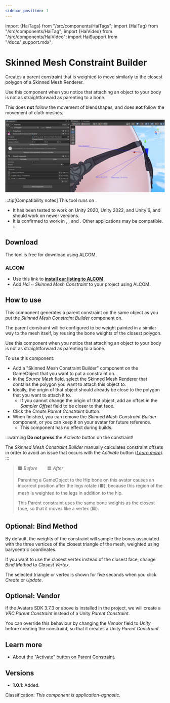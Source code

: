 ```yaml
---
sidebar_position: 1
---
```

import {HaiTags} from "/src/components/HaiTags";
import {HaiTag} from "/src/components/HaiTag";
import {HaiVideo} from "/src/components/HaiVideo";
import HaiSupport from "/docs/_support.mdx";

# Skinned Mesh Constraint Builder

<HaiTags>
<HaiTag isUniversal={true} />
</HaiTags>

Creates a parent constraint that is weighted to move similarly to the closest polygon of a Skinned Mesh Renderer.

Use this component when you notice that attaching an object to your body is not as straightforward as parenting to a bone.

This does **not** follow the movement of blendshapes, and does **not** follow the movement of cloth meshes.

<HaiVideo src="../img/oSEDSUFVRj.mp4"></HaiVideo>

![Unity_4rDudyR3MY.png](img%2FUnity_4rDudyR3MY.png)

:::tip[Compatibility notes]
This tool runs on <HaiTag isUniversal={true} />.
- It has been tested to work on Unity 2020, Unity 2022, and Unity 6, and should work on newer versions.
- It is confirmed to work in <HaiTag compatibleWithVNyan={true} short={true} />, <HaiTag requiresVRChat={true} short={true} />, and <HaiTag requiresBasis={true} short={true} />. Other applications may be compatible.
:::

## Download

The tool is free for download using ALCOM.

### ALCOM

- Use this link to **[install our listing to ALCOM](vcc://vpm/addRepo?url=https://hai-vr.github.io/vpm-listing/index.json)**.
- Add *Haï ~ Skinned Mesh Constraint* to your project using ALCOM.

## How to use

This component generates a parent constraint on the same object as you put the *Skinned Mesh Constraint Builder* component on.

The parent constraint will be configured to be weight painted in a similar way to the mesh itself, by reusing the bone weights of
the closest polygon.

Use this component when you notice that attaching an object to your body is not as straightforward as parenting to a bone.

<HaiSupport/>

To use this component:
- Add a "Skinned Mesh Constraint Builder" component on the GameObject that you want to put a constraint on.
- In the *Source Mesh* field, select the Skinned Mesh Renderer that contains the polygon you want to attach this object to.
- Ideally, the origin of that object should already be close to the polygon that you want to attach it to.
  - If you cannot change the origin of that object, add an offset in the *Sampler Offset* field to be closer to that face.
- Click the *Create Parent Constraint* button.
- When finished, you can remove the *Skinned Mesh Constraint Builder* component, or you can keep it on your avatar for future reference.
  - This component has no effect during builds.

:::warning
**Do not press** the *Activate* button on the constraint!

The *Skinned Mesh Constraint Builder* manually calculates constraint offsets in order to avoid an issue that occurs
with the *Activate* button (*[Learn more](/docs/research/other/constraint-activate.md)*).
:::

<HaiVideo src="../img/s21QFOIwqK.mp4" autoWidth={true}></HaiVideo>
> 🟧 *Before* &nbsp;&nbsp;&nbsp;&nbsp;&nbsp;&nbsp; 🟦 *After*
> 
> Parenting a GameObject to the Hip bone on this avatar causes an incorrect position after the legs rotate (🟧),
> because this region of the mesh is weighted to the legs in addition to the hip.
> 
> This Parent constraint uses the same bone weights as the closest face, so that it moves like a vertex (🟦).

## Optional: Bind Method

By default, the weights of the constraint will sample the bones associated with the three vertices of the closest triangle of the mesh,
weighted using barycentric coordinates.

If you want to use the closest vertex instead of the closest face, change *Bind Method* to *Closest Vertex*.

The selected triangle or vertex is shown for five seconds when you click *Create* or *Update*.

## Optional: Vendor

If the <HaiTag requiresVRChat={true} short={true} /> Avatars SDK 3.7.3 or above is installed in the project, we will create a *VRC Parent Constraint*
instead of a Unity *Parent Constraint*.

You can override this behaviour by changing the *Vendor* field to *Unity* before creating the constraint, so that it creates a Unity *Parent Constraint*.

## Learn more

- About [the "Activate" button on Parent Constraint](/docs/research/other/constraint-activate.md).

## Versions

- **1.0.1**: Added.

Classification: *This component is application-agnostic.*
